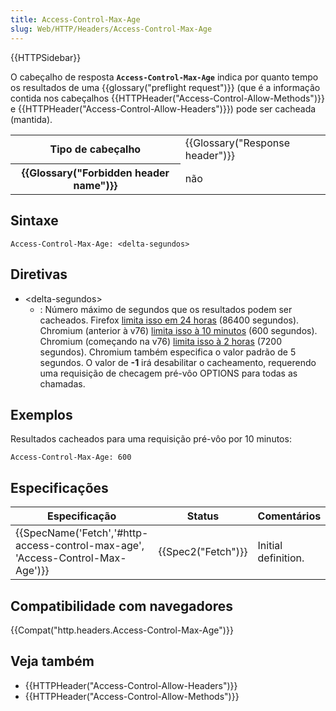 ```yaml
---
title: Access-Control-Max-Age
slug: Web/HTTP/Headers/Access-Control-Max-Age
---
```

{{HTTPSidebar}}

O cabeçalho de resposta **`Access-Control-Max-Age`** indica por quanto tempo os resultados de uma {{glossary("preflight request")}} (que é a informação contida nos cabeçalhos {{HTTPHeader("Access-Control-Allow-Methods")}} e {{HTTPHeader("Access-Control-Allow-Headers")}}) pode ser cacheada (mantida).

<table class="properties">
  <tbody>
    <tr>
      <th scope="row">Tipo de cabeçalho</th>
      <td>{{Glossary("Response header")}}</td>
    </tr>
    <tr>
      <th scope="row">{{Glossary("Forbidden header name")}}</th>
      <td>não</td>
    </tr>
  </tbody>
</table>

## Sintaxe

```
Access-Control-Max-Age: <delta-segundos>
```

## Diretivas

- \<delta-segundos>
  - : Número máximo de segundos que os resultados podem ser cacheados.
    Firefox [limita isso em 24 horas](https://dxr.mozilla.org/mozilla-central/rev/7ae377917236b7e6111146aa9fb4c073c0efc7f4/netwerk/protocol/http/nsCORSListenerProxy.cpp#1131) (86400 segundos).
    Chromium (anterior à v76) [limita isso à 10 minutos](https://cs.chromium.org/chromium/src/services/network/public/cpp/cors/preflight_result.cc?l=36&rcl=52002151773d8cd9ffc5f557cd7cc880fddcae3e) (600 segundos).
    Chromium (começando na v76) [limita isso à 2 horas](https://cs.chromium.org/chromium/src/services/network/public/cpp/cors/preflight_result.cc?l=31&rcl=49e7c0b4886cac1f3d09dc046bd528c9c811a0fa) (7200 segundos).
    Chromium também especifica o valor padrão de 5 segundos.
    O valor de **-1** irá desabilitar o cacheamento, requerendo uma requisição de checagem pré-vôo OPTIONS para todas as chamadas.

## Exemplos

Resultados cacheados para uma requisição pré-vôo por 10 minutos:

```
Access-Control-Max-Age: 600
```

## Especificações

| Especificação                                                                                            | Status                   | Comentários         |
| -------------------------------------------------------------------------------------------------------- | ------------------------ | ------------------- |
| {{SpecName('Fetch','#http-access-control-max-age', 'Access-Control-Max-Age')}} | {{Spec2("Fetch")}} | Initial definition. |

## Compatibilidade com navegadores

{{Compat("http.headers.Access-Control-Max-Age")}}

## Veja também

- {{HTTPHeader("Access-Control-Allow-Headers")}}
- {{HTTPHeader("Access-Control-Allow-Methods")}}
